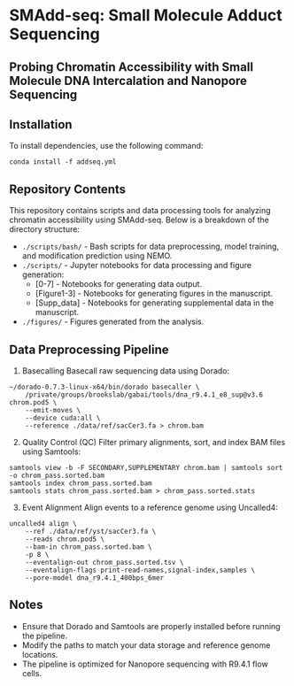 # SMAdd-seq: Small Molecule Adduct Sequencing
## Probing Chromatin Accessibility with Small Molecule DNA Intercalation and Nanopore Sequencing

## Installation
To install dependencies, use the following command:

```{bash}
conda install -f addseq.yml
```

## Repository Contents
This repository contains scripts and data processing tools for analyzing chromatin accessibility using SMAdd-seq. Below is a breakdown of the directory 
structure:

- ```./scripts/bash/``` - Bash scripts for data preprocessing, model training, and modification prediction using NEMO.
- ```./scripts/``` - Jupyter notebooks for data processing and figure generation:
    - [0-7] - Notebooks for generating data output.
    - [Figure1-3] - Notebooks for generating figures in the manuscript.
    - [Supp_data] - Notebooks for generating supplemental data in the manuscript.
- ```./figures/``` - Figures generated from the analysis.

## Data Preprocessing Pipeline
1. Basecalling
Basecall raw sequencing data using Dorado:

```{bash}
~/dorado-0.7.3-linux-x64/bin/dorado basecaller \
    /private/groups/brookslab/gabai/tools/dna_r9.4.1_e8_sup@v3.6 chrom.pod5 \
    --emit-moves \
    --device cuda:all \
    --reference ./data/ref/sacCer3.fa > chrom.bam
```

2. Quality Control (QC)
Filter primary alignments, sort, and index BAM files using Samtools:

```{bash}
samtools view -b -F SECONDARY,SUPPLEMENTARY chrom.bam | samtools sort -o chrom_pass.sorted.bam
samtools index chrom_pass.sorted.bam
samtools stats chrom_pass.sorted.bam > chrom_pass.sorted.stats
```

3. Event Alignment
Align events to a reference genome using Uncalled4:

```{bash}
uncalled4 align \
    --ref ./data/ref/yst/sacCer3.fa \
    --reads chrom.pod5 \
    --bam-in chrom_pass.sorted.bam \
    -p 8 \
    --eventalign-out chrom_pass.sorted.tsv \
    --eventalign-flags print-read-names,signal-index,samples \
    --pore-model dna_r9.4.1_400bps_6mer
```

## Notes
- Ensure that Dorado and Samtools are properly installed before running the pipeline.
- Modify the paths to match your data storage and reference genome locations.
- The pipeline is optimized for Nanopore sequencing with R9.4.1 flow cells.
